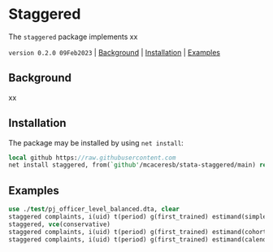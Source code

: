 Staggered
=========

The `staggered` package implements xx

`version 0.2.0 09Feb2023` | [Background](#background) | [Installation](#installation) | [Examples](#examples)

## Background

xx

## Installation

The package may be installed by using `net install`:

```stata
local github https://raw.githubusercontent.com
net install staggered, from(`github'/mcaceresb/stata-staggered/main) replace
```

## Examples

```stata
use ./test/pj_officer_level_balanced.dta, clear
staggered complaints, i(uid) t(period) g(first_trained) estimand(simple)
staggered, vce(conservative)
staggered complaints, i(uid) t(period) g(first_trained) estimand(cohort)
staggered complaints, i(uid) t(period) g(first_trained) estimand(calendar)
```
